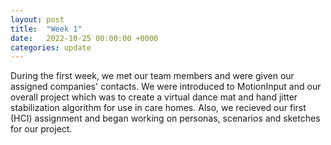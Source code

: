 ```yaml
---
layout: post
title:  "Week 1"
date:   2022-10-25 00:00:00 +0000
categories: update
---
```

During the first week, we met our team members and were given our assigned companies' contacts. We were introduced to MotionInput and our overall project which was to create a virtual dance mat and hand jitter stabilization algorithm for use in care homes. Also, we recieved our first (HCI) assignment and began working on personas, scenarios and sketches for our project.